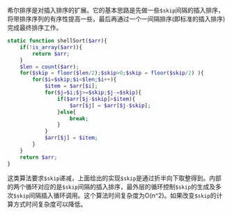 希尔排序是对插入排序的扩展。它的基本思路是先做一些```$skip```间隔的插入排序，将带排序序列的有序性提高一些，最后再通过一个一间隔排序(即标准的插入排序)完成最终排序工作。


```php
static function shellSort($arr){
	if(!is_array($arr)){
		return $arr;
	}
	$len = count($arr);
	for($skip = floor($len/2);$skip>0;$skip = floor($skip/2) ){
		for($i=$skip;$i<$len;$i++){
			$item = $arr[$i];
			for($j=$i;$j>=$skip;$j-=$skip){
				if($arr[$j-$skip]>$item){
					$arr[$j] = $arr[$j-$skip];
				}else{
					break;
				}
			}
			$arr[$j] = $item;
		}
	}
	return $arr;
}
```

这类算法要求```$skip```递减，上面给出的实现```$skip```是通过折半向下取整得到。内部的两个循环对应的是```$skip```间隔的插入排序，最外层的循环控制```$skip```的生成及多次```$skip```间隔插入循环调用。这个算法时间复杂度为O(n^2)。如果改变```$skip```的计算方式时间复杂度可以降低。